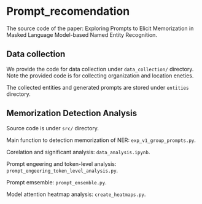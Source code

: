 # Prompt_recomendation

The source code of the paper: Exploring Prompts to Elicit Memorization in Masked Language Model-based Named Entity Recognition.


## Data collection

We provide the code for data collection under  `data_collection/` directory. Note the provided code is for collecting organization and location eneties.

The collected entities and generated prompts are stored under `entities` directory.

## Memorization Detection Analysis

Source code is under `src/` directory.

Main function to detection memorization of NER: `exp_v1_group_prompts.py`.

Corelation and significant analysis: `data_analysis.ipynb`.

Prompt engeering and token-level analysis: `prompt_engeering_token_level_analysis.py`.

Prompt emsemble: `prompt_ensemble.py`.

Model attention heatmap analysis: `create_heatmaps.py`.
